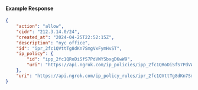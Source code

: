 <!-- Code generated for API Clients. DO NOT EDIT. -->

#### Example Response

```json
{
	"action": "allow",
	"cidr": "212.3.14.0/24",
	"created_at": "2024-04-25T22:52:15Z",
	"description": "nyc office",
	"id": "ipr_2fc1QVttTg8dKn7SmgVxFymHvST",
	"ip_policy": {
		"id": "ipp_2fc1QRoDiSfS7PdVWYSbxgD6wW9",
		"uri": "https://api.ngrok.com/ip_policies/ipp_2fc1QRoDiSfS7PdVWYSbxgD6wW9"
	},
	"uri": "https://api.ngrok.com/ip_policy_rules/ipr_2fc1QVttTg8dKn7SmgVxFymHvST"
}
```

